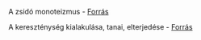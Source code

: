 A zsidó monoteizmus - [Forrás](https://www.nkp.hu/tankonyv/tortenelem_9_nat2020/lecke_02_006)

A kereszténység kialakulása, tanai, elterjedése - [Forrás](https://www.nkp.hu/tankonyv/tortenelem_9_nat2020/lecke_02_007)
